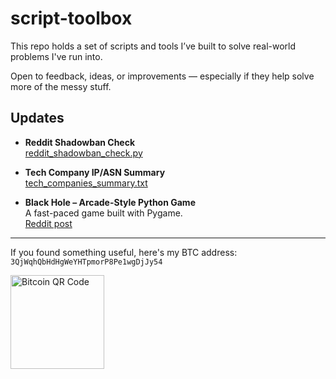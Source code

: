 # script-toolbox

This repo holds a set of scripts and tools I’ve built to solve real-world problems I've run into.

Open to feedback, ideas, or improvements — especially if they help solve more of the messy stuff.

## Updates

- **Reddit Shadowban Check**  
  [reddit_shadowban_check.py](https://github.com/tg12/script-toolbox/blob/main/reddit_shadowban_check.py)

- **Tech Company IP/ASN Summary**  
  [tech_companies_summary.txt](https://github.com/tg12/script-toolbox/blob/main/tech_companies_summary.txt)

- **Black Hole – Arcade-Style Python Game**  
  A fast-paced game built with Pygame.  
  [Reddit post](https://www.reddit.com/r/pygame/comments/1lh7if6/python_game_black_hole_a_fun_arcadestyle_game/)

---

If you found something useful, here's my BTC address:  
`3QjWqhQbHdHgWeYHTpmorP8Pe1wgDjJy54`

<img src="https://github.com/tg12/script-toolbox/assets/12201893/6588573b-dceb-437e-96d6-f742e789ebd6" alt="Bitcoin QR Code" width="150">
